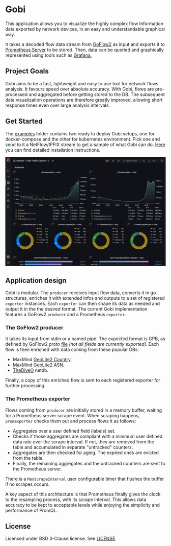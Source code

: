 # Gobi

This application allows you to visualize the highly complex flow Information data exported by network devices, in an easy and understandable graphical way. 

It takes a decoded flow data stream from [GoFlow2](https://github.com/netsampler/goflow2) as input and exports it to [Prometheus Server](https://github.com/prometheus/prometheus) to be stored. Then, data can be queried and graphically represented using tools such as [Grafana.](https://github.com/grafana/grafana)

## Project Goals

Gobi aims to be a fast, lightweight and easy to use tool for network flows analysis. It favours speed over absolute accuracy. With Gobi, flows are pre-processed and aggregated before getting stored to the DB. The subsequent data visualization operations are therefore greatly improved, allowing short response times even over large analysis intervals.

## Get Started

The [examples](examples) folder contains two ready to deploy Gobi setups, one for docker-compose and the other for kubernetes environment. Pick one and send to it a NetFlow/IPFIX stream to get a sample of what Gobi can do. [Here](examples/README.md) you can find detailed installation instructions.

![Gobi Example DashBoard](png/screenshot.png)

## Application design

Gobi is modular. The `producer` receives input flow data, converts it in go structures, enriches it with extended infos and outputs to a set of registered `exporter` instances. Each `exporter` can then shape its data as needed and output it in the the desired format. The current Gobi implementation features a GoFlow2 `producer` and a Prometheus `exporter`.

### The GoFlow2 producer

It takes its input from stdin or a named pipe. The expected format is GPB, as defined by GoFlow2 proto [file](https://github.com/netsampler/goflow2/blob/v1.1.0/pb/flow.proto) *(not all fields are currently exported)*. Each flow is then enriched with data coming from these popular DBs:

* MaxMind [GeoLite2 Country](https://dev.maxmind.com/geoip/geolite2-free-geolocation-data?lang=en).
* MaxMind [GeoLite2 ASN](https://dev.maxmind.com/geoip/docs/databases/asn?lang=en).
* [TheDiveO](https://github.com/thediveo/netdb) netdb.

Finally, a copy of this enriched flow is sent to each registered exporter for further processing.

### The Prometheus exporter

Flows coming from `producer` are initially stored in a memory buffer, waiting for a Prometheus server scrape event. When scraping happens, `promexporter` checks them out and process flows it as follows:

* Aggregates over a user defined field (labels) set.
* Checks if those aggregates are compliant with a minimum user defined data rate over the scrape interval. If not, they are removed from the table and accumulated in separate "untracked" counters.
* Aggregates are then checked for aging. The expired ones are evicted from the table.
* Finally, the remaining aggregates and the untracked counters are sent to the Prometheus server.

There is a `MaxScrapeInterval` user configurable timer that flushes the buffer if no scrapes occurs.

A key aspect of this architecture is that Prometheus finally gives the clock to the resampling process, with its scrape interval. This allows data accuracy to be kept to acceptable levels while enjoying the simplicity and performance of PromQL.

## License

Licensed under BSD 3-Clause license. See [LICENSE](LICENSE).
